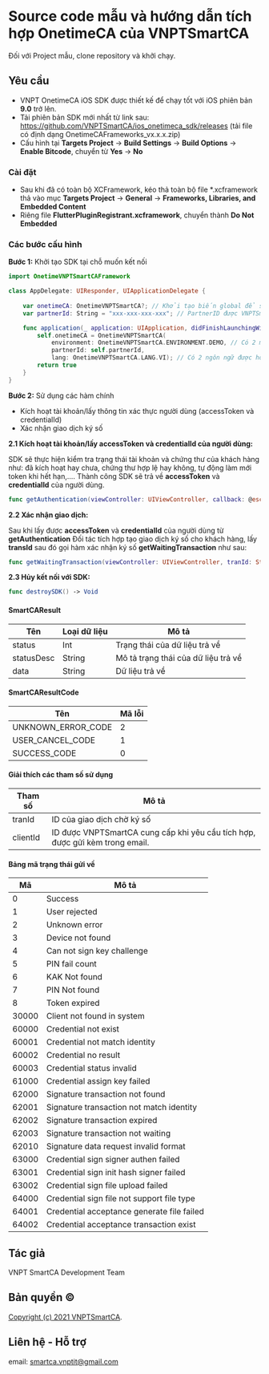 # Source code mẫu và hướng dẫn tích hợp OnetimeCA của VNPTSmartCA

Đối với Project mẫu, clone repository và khởi chạy.

## Yêu cầu

- VNPT OnetimeCA iOS SDK được thiết kế để chạy tốt với iOS phiên bản **9.0** trở lên.
- Tải phiên bản SDK mới nhất từ link sau: <https://github.com/VNPTSmartCA/ios_onetimeca_sdk/releases> (tải file có định dạng OnetimeCAFrameworks_vx.x.x.zip)
- Cấu hình tại **Targets Project** -> **Build Settings** -> **Build Options** -> **Enable Bitcode**, chuyển từ **Yes** -> **No**

### Cài đặt

- Sau khi đã có toàn bộ XCFramework, kéo thả toàn bộ file *.xcframework thả vào mục **Targets Project** -> **General** -> **Frameworks, Libraries, and Embedded Content**
- Riêng file **FlutterPluginRegistrant.xcframework**, chuyển thành **Do Not Embedded**

### Các bước cấu hình

**Bước 1:** Khởi tạo SDK tại chỗ muốn kết nối

```swift
import OnetimeVNPTSmartCAFramework

class AppDelegate: UIResponder, UIApplicationDelegate {
    
    var onetimeCA: OnetimeVNPTSmartCA?; // Khởi tạo biến global để sử dụng ở những file khác trong Project.
    var partnerId: String = "xxx-xxx-xxx-xxx"; // PartnerID được VNPTSmartCA cung cấp khi yêu cầu tích hợp.

    func application(_ application: UIApplication, didFinishLaunchingWithOptions launchOptions: [UIApplication.LaunchOptionsKey: Any]?) -> Bool {
        self.onetimeCA = OnetimeVNPTSmartCA(
            environment: OnetimeVNPTSmartCA.ENVIRONMENT.DEMO, // Có 2 môi trường được cung cấp đó là DEMO và PRODUCTION.
            partnerId: self.partnerId,
            lang: OnetimeVNPTSmartCA.LANG.VI); // Có 2 ngôn ngữ được hỗ trợ đó là: VI: Tiếng Việt và EN: Tiếng Anh.
        return true
    }
}
```

**Bước 2:** Sử dụng các hàm chính
* Kích hoạt tài khoản/lấy thông tin xác thực người dùng (accessToken và credentialId)
* Xác nhận giao dịch ký số

**2.1 Kích hoạt tài khoản/lấy accessToken và credentialId của người dùng:**

SDK sẽ thực hiện kiểm tra trạng thái tài khoản và chứng thư của khách hàng như: đã kích hoạt hay chưa, chứng thư hợp lệ hay không, tự động làm mới token khi hết hạn,.... Thành công SDK sẽ trả về **accessToken** và **credentialId** của người dùng. 

```swift
func getAuthentication(viewController: UIViewController, callback: @escaping (SmartCAResult) -> Void) -> Void
```


**2.2 Xác nhận giao dịch:**

Sau khi lấy được **accessToken** và **credentialId** của người dùng từ **getAuthentication** Đối tác tích hợp tạo giao dịch ký số cho khách hàng, lấy **transId** sau đó gọi hàm xác nhận ký số **getWaitingTransaction** như sau:


```swift
func getWaitingTransaction(viewController: UIViewController, tranId: String, callback: @escaping (SmartCAResult) -> Void) -> Void
```

**2.3 Hủy kết nối với SDK:**

```swift
func destroySDK() -> Void
```

#### SmartCAResult

| Tên        | Loại dữ liệu | Mô tả                               |
|------------|--------------|-------------------------------------|
| status     | Int          | Trạng thái của dữ liệu trả về       |
| statusDesc | String       | Mô tả trạng thái của dữ liệu trả về |
| data       | String       | Dữ liệu trả về                      |

#### SmartCAResultCode

| Tên                | Mã lỗi |
|--------------------|--------|
| UNKNOWN_ERROR_CODE | 2      |
| USER_CANCEL_CODE   | 1      |
| SUCCESS_CODE       | 0      |

#### Giải thích các tham số sử dụng

| Tham số  | Mô tả                                                                        |
|----------|------------------------------------------------------------------------------|
| tranId   | ID của giao dịch chờ ký số                                                   |
| clientId | ID được VNPTSmartCA cung cấp khi yêu cầu tích hợp, được gửi kèm trong email. |

#### Bảng mã trạng thái gửi về

| Mã    | Mô tả                                      |
|-------|--------------------------------------------|
| 0     | Success                                    |
| 1     | User rejected                              |
| 2     | Unknown error                              |
| 3     | Device not found                           |
| 4     | Can not sign key challenge                 |
| 5     | PIN fail count                             |
| 6     | KAK Not found                              |
| 7     | PIN Not found                              |
| 8     | Token expired                              |
| 30000 | Client not found in system                 |
| 60000 | Credential not exist                       |
| 60001 | Credential not match identity              |
| 60002 | Credential no result                       |
| 60003 | Credential status invalid                  |
| 61000 | Credential assign key failed               |
| 62000 | Signature transaction not found            |
| 62001 | Signature transaction not match identity   |
| 62002 | Signature transaction expired              |
| 62003 | Signature transaction not waiting          |
| 62010 | Signature data request invalid format      |
| 63000 | Credential sign signer authen failed       |
| 63001 | Credential sign init hash signer failed    |
| 63002 | Credential sign file upload failed         |
| 64000 | Credential sign file not support file type |
| 64001 | Credential acceptance generate file failed |
| 64002 | Credential acceptance transaction exist    |

## Tác giả

VNPT SmartCA Development Team

## Bản quyền ©

[Copyright (c) 2021 VNPTSmartCA](https://github.com/VNPTSmartCA/ios-onetimeca-sdk-example/blob/master/LICENSE).

## Liên hệ - Hỗ trợ

email: smartca.vnptit@gmail.com
